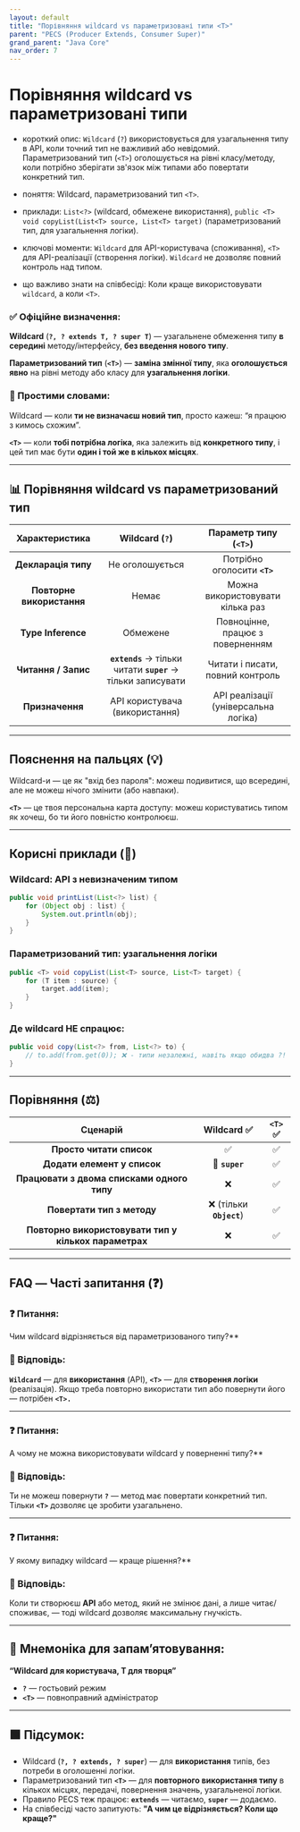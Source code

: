 ```yaml
---
layout: default
title: "Порівняння wildcard vs параметризовані типи <T>"
parent: "PECS (Producer Extends, Consumer Super)"
grand_parent: "Java Core"
nav_order: 7
---
```


# Порівняння wildcard vs параметризовані типи <T>

* короткий опис: `Wildcard` (`?`) використовується для узагальнення типу в API, коли точний тип не важливий або невідомий. Параметризований тип (`<T>`) оголошується на рівні класу/методу, коли потрібно зберігати зв'язок між типами або повертати конкретний тип.

* поняття: Wildcard, параметризований тип `<T>`.

* приклади: `List<?>` (wildcard, обмежене використання), `public <T> void copyList(List<T> source, List<T> target)` (параметризований тип, для узагальнення логіки).

* ключові моменти: `Wildcard` для API-користувача (споживання), `<T>` для API-реалізації (створення логіки). `Wildcard` не дозволяє повний контроль над типом.

* що важливо знати на співбесіді: Коли краще використовувати `wildcard`, а коли `<T>`.

### **✅ Офіційне визначення:**

**Wildcard** (**`?, ? extends T, ? super T`**) — узагальнене обмеження типу **в середині** методу/інтерфейсу, **без введення нового типу**.

**Параметризований тип** (**`<T>`**) — **заміна змінної типу**, яка **оголошується явно** на рівні методу або класу для **узагальнення логіки**.

### **🧠 Простими словами:**

Wildcard — коли **ти не визначаєш новий тип**, просто кажеш: “я працюю з кимось схожим”.

**`<T>`** — коли **тобі потрібна логіка**, яка залежить від **конкретного типу**, і цей тип має бути **один і той же в кількох місцях**.

---

## 📊 **Порівняння wildcard vs параметризований тип**

| Характеристика | Wildcard (`?`) | Параметр типу (`<T>`) |
| :---: | :---: | :---: |
| **Декларація типу** | Не оголошується | Потрібно оголосити **`<T>`** |
| **Повторне використання** | Немає | Можна використовувати кілька раз |
| **Type Inference** | Обмежене | Повноцінне, працює з поверненням |
| **Читання / Запис** | **`extends`** -> тільки читати **`super`** -> тільки записувати | Читати і писати, повний контроль |
| **Призначення** | API користувача (використання) | API реалізації (універсальна логіка) |

---

## **Пояснення на пальцях (💡)**

Wildcard-и — це як "вхід без пароля": можеш подивитися, що всередині, але не можеш нічого змінити (або навпаки).

**`<T>`** — це твоя персональна карта доступу: можеш користуватись типом як хочеш, бо ти його повністю контролюєш.

---

## **Корисні приклади (🧪)**

### **Wildcard: API з невизначеним типом**

```java
public void printList(List<?> list) {
    for (Object obj : list) {
        System.out.println(obj);
    }
}
```

### **Параметризований тип: узагальнення логіки**

```java
public <T> void copyList(List<T> source, List<T> target) {
    for (T item : source) {
        target.add(item);
    }
}
```

### **Де wildcard НЕ спрацює:**

```java
public void copy(List<?> from, List<?> to) {
    // to.add(from.get(0)); ❌ - типи незалежні, навіть якщо обидва ?!
}
```

---

## **Порівняння (⚖️)**

| Сценарій | Wildcard ✅ | `<T>` ✅ |
| :---: | :---: | :---: |
| **Просто читати список** | ✅ | ✅ |
| **Додати елемент у список** | 🔶 **`super`** | ✅ |
| **Працювати з двома списками одного типу** | ❌ | ✅ |
| **Повертати тип з методу** | ❌ (тільки **`Object`**) | ✅ |
| **Повторно використовувати тип у кількох параметрах** | ❌ | ✅ |

---

## **FAQ — Часті запитання (❓)**

### **❓ Питання:**

 Чим wildcard відрізняється від параметризованого типу?**

### **💬 Відповідь:**

**`Wildcard`** — для **використання** (API), **`<T>`** — для **створення логіки** (реалізація). Якщо треба повторно використати тип або повернути його — потрібен **`<T>.`**

---

### **❓ Питання:**

 А чому не можна використовувати wildcard у поверненні типу?**

### **💬 Відповідь:**

Ти не можеш повернути **`?`** — метод має повертати конкретний тип. Тільки **`<T>`** дозволяє це зробити узагальнено.

---

### **❓ Питання:**

 У якому випадку wildcard — краще рішення?**

### **💬 Відповідь:**

Коли ти створюєш **API** або метод, який не змінює дані, а лише читає/споживає, — тоді wildcard дозволяє максимальну гнучкість.

---

## **🧠 Мнемоніка для запам’ятовування:**

**“Wildcard для користувача, T для творця”**

* **`?`** — гостьовий режим
* **`<T>`** — повноправний адміністратор

---

## **🟩 Підсумок:**

* Wildcard (**`?, ? extends, ? super`**) — для **використання** типів, без потреби в оголошенні логіки.
* Параметризований тип **`<T>`** — для **повторного використання типу** в кількох місцях, передачі, повернення значень, узагальненої логіки.
* Правило PECS теж працює: **`extends`** — читаємо, **`super`** — додаємо.
* На співбесіді часто запитують: **"А чим це відрізняється? Коли що краще?"**
